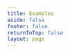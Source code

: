 ```yaml
---
title: Examples
aside: false
footer: false
returnToTop: false
layout: page
---
```


<script>
import { defineAsyncComponent } from 'vue'
import ReplLoading from '../../.vitepress/theme/components/ReplLoading.vue'

export default {
  components: {
    ExampleRepl: defineAsyncComponent({
      loader: () => import(/* webpackChunkName: vueRepl */ './ExampleRepl.vue', ),
      loadingComponent: ReplLoading
    })
  }
}
</script>

<ClientOnly>
  <ExampleRepl />
</ClientOnly>
